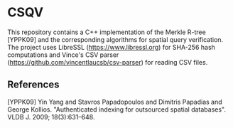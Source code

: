 # CSQV

This repository contains a C++ implementation of the Merkle R-tree [YPPK09]
and the corresponding algorithms for spatial query verification.
The project uses LibreSSL (https://www.libressl.org) for SHA-256 hash computations
and Vince's CSV parser (https://github.com/vincentlaucsb/csv-parser) for reading CSV files.

## References

[YPPK09] Yin Yang and Stavros Papadopoulos and Dimitris Papadias and George Kollios. "Authenticated indexing for outsourced spatial databases". VLDB J. 2009; 18(3):631–648.
